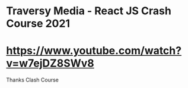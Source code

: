 # Traversy Media - React JS Crash Course 2021

# https://www.youtube.com/watch?v=w7ejDZ8SWv8

Thanks Clash Course